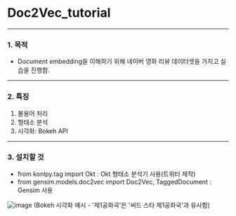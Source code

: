 # Doc2Vec_tutorial

----------
### 1. 목적
* Document embedding을 이해하기 위해 네이버 영화 리뷰 데이터셋을 가지고 실습을 진행함.


----------
### 2. 특징
1. 불용어 처리
2. 형태소 분석
3. 시각화: Bokeh API


----------
### 3. 설치할 것

* from konlpy.tag import Okt : Okt 형태소 분석기 사용(트위터 제작)
* from gensim.models.doc2vec import Doc2Vec, TaggedDocument : Gensim 사용

![image](https://user-images.githubusercontent.com/28869864/117263489-48cdca00-ae8d-11eb-99aa-d10b244ec201.png)
(Bokeh 시각화 예시 - '제1공화국'은  '써드 스타 제1공화국'과 유사함)

